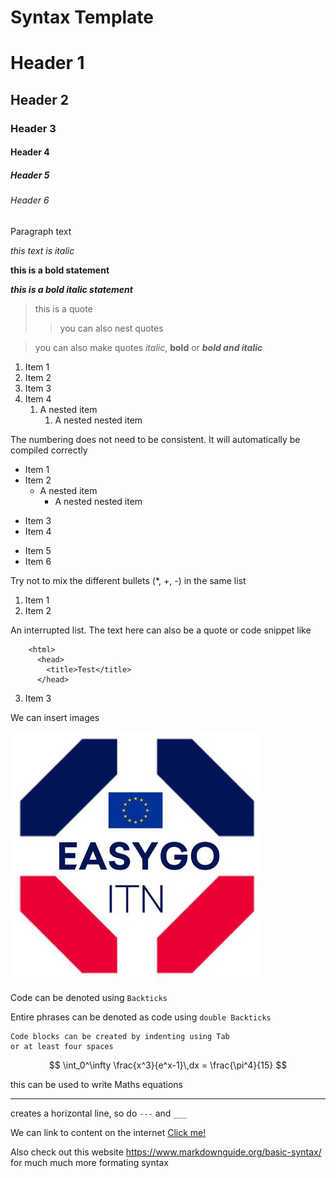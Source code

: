 # Syntax Template

# Header 1

## Header 2

### Header 3

#### Header 4

##### Header 5

###### Header 6

Paragraph text

*this text is italic*

**this is a bold statement**

***this is a bold italic statement***

> this is a quote
>> you can also nest quotes

> you can also make quotes *italic*, **bold** or ***bold and italic***

1. Item 1
2. Item 2
1. Item 3
8. Item 4 
   1. A nested item
      1. A nested nested item

The numbering does not need to be consistent. It will automatically be compiled correctly

* Item 1
* Item 2
  * A nested item
    * A nested nested item

+ Item 3
+ Item 4

- Item 5
- Item 6

Try not to mix the different bullets (*, +, -) in the same list

1. Item 1
2. Item 2

An interrupted list. The text here can also be a quote or code snippet like

        <html>
          <head>
            <title>Test</title>
          </head>

3. Item 3

We can insert images

![EASYGO](logo.png)

Code can be denoted using `Backticks`

Entire phrases can be denoted as code using `double Backticks`

    Code blocks can be created by indenting using Tab
    or at least four spaces

$$
  \int_0^\infty \frac{x^3}{e^x-1}\,dx = \frac{\pi^4}{15}
$$

this can be used to write Maths equations

***
creates a horizontal line, so do `---` and `___`

We can link to content on the internet [Click me!](https://www.youtube.com/watch?v=dQw4w9WgXcQ)

Also check out this website <https://www.markdownguide.org/basic-syntax/> for much much more formating syntax
